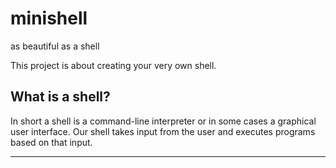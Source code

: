 # minishell
as beautiful as a shell

This project is about creating your very own shell.
##  What is a shell?
In short a shell is a command-line interpreter or in some cases a graphical user interface.
Our shell takes input from the user and executes programs based on that input.
<hr />
